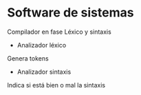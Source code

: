 # Software de sistemas
Compilador en fase Léxico y sintaxis

* Analizador léxico

Genera tokens

* Analizador sintaxis

Indica si está bien o mal la sintaxis



